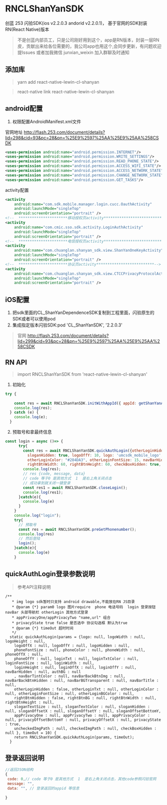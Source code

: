 # RNCLShanYanSDK
创蓝 253 闪验SDK(ios v2.2.0.3   andorid v2.2.0.1)， 基于官网的SDK封装RN(React Native)版本


> 不是创蓝内部员工，只是公司刚好用到这个，app是RN版本，封装一层RN皮，贡献出来给各位需要的，我公司app也用这个,会同步更新，有问题欢迎提Issues
> 或者加我微信 junxian_weixin 加入群聊及时通知


## 添加库 
> yarn add react-native-lewin-cl-shanyan

> react-native link react-native-lewin-cl-shanyan
## android配置
1. 权限配置AndroidManifest.xml文件

官网地址 http://flash.253.com/document/details?lid=298&cid=93&pc=28&pn=%25E9%2597%25AA%25E9%25AA%258CSDK

```xml
<uses-permission android:name="android.permission.INTERNET"/>
<uses-permission android:name="android.permission.WRITE_SETTINGS"/>
<uses-permission android:name="android.permission.READ_PHONE_STATE"/>
<uses-permission android:name="android.permission.ACCESS_WIFI_STATE"/>
<uses-permission android:name="android.permission.ACCESS_NETWORK_STATE"/>
<uses-permission android:name="android.permission.CHANGE_NETWORK_STATE"/>
<uses-permission android:name="android.permission.GET_TASKS"/>
```

activity配置

```xml
<activity
    android:name="com.sdk.mobile.manager.login.cucc.OauthActivity"
    android:launchMode="singleTop"
    android:screenOrientation="portrait" />
<!--  **********************移动授权页activity**************************-->
<activity
    android:name="com.cmic.sso.sdk.activity.LoginAuthActivity"
    android:launchMode="singleTop"
    android:screenOrientation="portrait" />
<!--  **********************电信授权页activity**************************-->
<activity
    android:name="com.chuanglan.shanyan_sdk.view.ShanYanOneKeyActivity"
    android:launchMode="singleTop"
    android:screenOrientation="portrait" />
<!--  **********************协议页activity**************************-->
<activity
    android:name="com.chuanglan.shanyan_sdk.view.CTCCPrivacyProtocolActivity"
    android:launchMode="singleTop"
    android:screenOrientation="portrait" />
```

## iOS配置
1. 把sdk里面的CL_ShanYanDependenceSDK复制到工程里面，闪验原生的SDK或者可以使用pod
2. 集成指定版本闪验SDK:pod 'CL_ShanYanSDK', '2.2.0.3'
> 官网 http://flash.253.com/document/details?lid=299&cid=93&pc=28&pn=%25E9%2597%25AA%25E9%25AA%258CSDK

## RN API
> import RNCLShanYanSDK from 'react-native-lewin-cl-shanyan'

1. 初始化  
```javascript
try {
    
    const res = await RNCLShanYanSDK.initWithAppId({ appId: getShanYanAppId(), appKey: getShanYanAppKey(), timeOut: 10 });
    console.log(res);
  } catch (e) {
    console.log(e);
  }
```

2. 预取号和拿最终信息
```javascript
const login = async ()=> {
      try{
        const res = await RNCLShanYanSDK.quickAuthLogin({otherLoginHidden: false, rightBtnHidden: false, 
          sloganHidden: true, logoOffY: 10, logo: 'umcsdk_mobile_logo', logoWidth: 200, logoOffX: 5, 
          otherLoginColor: "#284DA3", otherLoginFontSize: 15, navBarHidden: true, rightBtnBG: 'close', 
          rightBtnWidth: 60, rightBtnHeight: 60, checkBoxHidden: true, appPrivacyOne: "協議名稱,https://www.baidu.com" }, 10);
        console.log(res);
        // res {code, message, data}
        // code 等于0 是其他方式  1  是右上角关闭点击
        // 成功拿到就关闭一键登录
        const res1 = await RNCLShanYanSDK.closeLogin();
        console.log(res1);
      }catch(e){
        console.log(e)
      }
    }
    console.log("login");
    try{
      // 预取号
      const res = await RNCLShanYanSDK.preGetPhonenumber();
      console.log(res)
      // 然后登陆
      login();
    }catch(e){
      console.log(e)
    }
```

## quickAuthLogin登录参数说明

> 参考API注释说明
```javascrip
/**
   * img logo sdk暂时只支持 android drawable,不能放在RN JS目录
   * @param {*} param0 logo 图片require  phone 电话号码  login 登录按钮  navBar 头部导航栏 otherLogin 其他方式登录
   * appPrivacyOne/appPrivacyTwo "name,url" 组合
   * privacyState true false 是否选中 协议勾选框 默认为true
   * @param {*} timeOut 超时时间
   */
  static quickAuthLogin(params = {logo: null, logoWidth : null, logoHeight : null, 
    logoOffX : null, logoOffY : null, logoHidden : null, 
    phoneFontSize : null, phoneColor : null, phoneWidth : null, phoneOffX : null, 
    phoneOffY : null, loginTxt : null, loginTxtColor : null, loginFontSize : null, loginWidth : null, 
    loginHeight : null, loginOffX : null, loginOffY : null, navBarHidden : null, authBG : null
    , navBarTintColor : null, navBarBackBtnImg : null, navBarBackBtnHidden : null, navBarBGTransparent : null, navBarTitle : null, 
    otherLoginHidden : false, otherLoginTxt : null, otherLoginColor : null, otherLoginFontSize : null, otherLoginBGColor : null,
    rightBtnHidden : false, rightBtnBG : null, rightBtnWidth : null, rightBtnHeight : null,
    sloganTextSize : null, sloganTextColor : null, sloganHidden : null, sloganOffsetX : null, sloganOffsetY : null, sloganOffsetBottomY,
    appPrivacyOne : null, appPrivacyTwo : null, appPrivacyColor : null, privacyOffsetBottomY : null, privacyOffsetX : null, privacyState : true, 
    uncheckedImgPath : null, checkedImgPath : null, checkBoxHidden : null }, timeOut = 10) {
    return RNCLShanYanSDK.quickAuthLogin(params, timeOut);
  }
```

## 登录返回说明

```javascript
//返回JSON结构
{
 code: 0,// code 等于0 是其他方式  1  是右上角关闭点击，其他code参照闪验官网
 message: "",
 data: "", // 登录返回的appid 等信息
 
}
```
